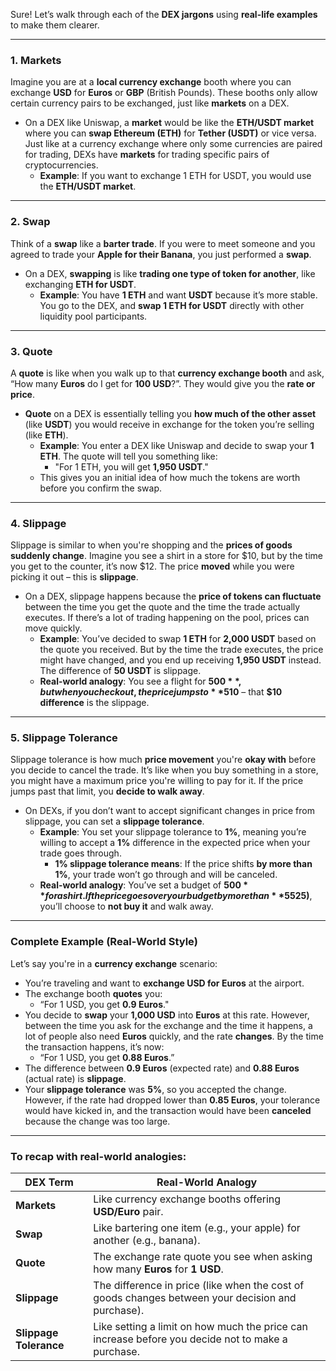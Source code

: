 Sure! Let’s walk through each of the **DEX jargons** using **real-life examples** to make them clearer.

---

### 1. **Markets**

Imagine you are at a **local currency exchange** booth where you can exchange **USD** for **Euros** or **GBP** (British Pounds). These booths only allow certain currency pairs to be exchanged, just like **markets** on a DEX.

- On a DEX like Uniswap, a **market** would be like the **ETH/USDT market** where you can **swap Ethereum (ETH)** for **Tether (USDT)** or vice versa. Just like at a currency exchange where only some currencies are paired for trading, DEXs have **markets** for trading specific pairs of cryptocurrencies.
  - **Example**: If you want to exchange 1 ETH for USDT, you would use the **ETH/USDT market**.

---

### 2. **Swap**

Think of a **swap** like a **barter trade**. If you were to meet someone and you agreed to trade your **Apple for their Banana**, you just performed a **swap**.

- On a DEX, **swapping** is like **trading one type of token for another**, like exchanging **ETH for USDT**.  
  - **Example**: You have **1 ETH** and want **USDT** because it’s more stable. You go to the DEX, and **swap 1 ETH for USDT** directly with other liquidity pool participants.

---

### 3. **Quote**

A **quote** is like when you walk up to that **currency exchange booth** and ask, “How many **Euros** do I get for **100 USD**?”. They would give you the **rate or price**.

- **Quote** on a DEX is essentially telling you **how much of the other asset** (like **USDT**) you would receive in exchange for the token you’re selling (like **ETH**).
  - **Example**: You enter a DEX like Uniswap and decide to swap your **1 ETH**. The quote will tell you something like:
    - "For 1 ETH, you will get **1,950 USDT**."
  - This gives you an initial idea of how much the tokens are worth before you confirm the swap.

---

### 4. **Slippage**

Slippage is similar to when you're shopping and the **prices of goods suddenly change**. Imagine you see a shirt in a store for $10, but by the time you get to the counter, it’s now $12. The price **moved** while you were picking it out – this is **slippage**.

- On a DEX, slippage happens because the **price of tokens can fluctuate** between the time you get the quote and the time the trade actually executes. If there’s a lot of trading happening on the pool, prices can move quickly.
  - **Example**: You’ve decided to swap **1 ETH** for **2,000 USDT** based on the quote you received. But by the time the trade executes, the price might have changed, and you end up receiving **1,950 USDT** instead. The difference of **50 USDT** is slippage.
  - **Real-world analogy**: You see a flight for **$500**, but when you check out, the price jumps to **$510** – that **$10 difference** is the slippage.

---

### 5. **Slippage Tolerance**

Slippage tolerance is how much **price movement** you're **okay with** before you decide to cancel the trade. It’s like when you buy something in a store, you might have a maximum price you're willing to pay for it. If the price jumps past that limit, you **decide to walk away**.

- On DEXs, if you don’t want to accept significant changes in price from slippage, you can set a **slippage tolerance**.
  - **Example**: You set your slippage tolerance to **1%**, meaning you’re willing to accept a **1%** difference in the expected price when your trade goes through.
    - **1% slippage tolerance means**: If the price shifts **by more than 1%**, your trade won’t go through and will be canceled.
  - **Real-world analogy**: You’ve set a budget of **$500** for a shirt. If the price goes over your budget by more than **5% ($525)**, you’ll choose to **not buy it** and walk away.

---

### **Complete Example (Real-World Style)**

Let’s say you're in a **currency exchange** scenario:
- You’re traveling and want to **exchange USD for Euros** at the airport.
- The exchange booth **quotes** you:
  - “For 1 USD, you get **0.9 Euros**."
- You decide to **swap** your **1,000 USD** into **Euros** at this rate. However, between the time you ask for the exchange and the time it happens, a lot of people also need **Euros** quickly, and the rate **changes**. By the time the transaction happens, it’s now:
  - “For 1 USD, you get **0.88 Euros**.”
- The difference between **0.9 Euros** (expected rate) and **0.88 Euros** (actual rate) is **slippage**.  
- Your **slippage tolerance** was **5%**, so you accepted the change. However, if the rate had dropped lower than **0.85 Euros**, your tolerance would have kicked in, and the transaction would have been **canceled** because the change was too large.

---

### **To recap with real-world analogies**:

| **DEX Term**           | **Real-World Analogy**                                          |
|------------------------|-----------------------------------------------------------------|
| **Markets**             | Like currency exchange booths offering **USD/Euro** pair.     |
| **Swap**                | Like bartering one item (e.g., your apple) for another (e.g., banana). |
| **Quote**               | The exchange rate quote you see when asking how many **Euros** for **1 USD**. |
| **Slippage**            | The difference in price (like when the cost of goods changes between your decision and purchase). |
| **Slippage Tolerance**  | Like setting a limit on how much the price can increase before you decide not to make a purchase. |
